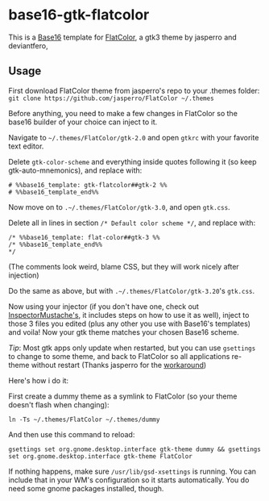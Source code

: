 # base16-gtk-flatcolor
This is a [Base16](https://github.com/chriskempson/base16) template for [FlatColor](https://github.com/jasperro/FlatColor), a gtk3 theme by jasperro and deviantfero,

## Usage
First download FlatColor theme from jasperro's repo to your .themes folder:
`git clone https://github.com/jasperro/FlatColor ~/.themes`

Before anything, you need to make a few changes in FlatColor so the base16 builder of your choice can inject to it. 

Navigate to `~/.themes/FlatColor/gtk-2.0` and open `gtkrc` with your favorite text editor.

Delete `gtk-color-scheme` and everything inside quotes following it (so keep gtk-auto-mnemonics), and replace with:
```
# %%base16_template: gtk-flatcolor##gtk-2 %%
# %%base16_template_end%%
```

Now move on to `.~/.themes/FlatColor/gtk-3.0`, and open `gtk.css`.

Delete all in lines in section `/* Default color scheme */`, and replace with:
```
/* %%base16_template: flat-color##gtk-3 %%
/* %%base16_template_end%%
*/
```
(The comments look weird, blame CSS, but they will work nicely after injection)

Do the same as above, but with `.~/.themes/FlatColor/gtk-3.20`'s `gtk.css`.

Now using your injector (if you don't have one, check out [InspectorMustache's](https://github.com/InspectorMustache/base16-builder-python), it includes steps on how to use it as well), inject to those 3 files you edited (plus any other you use with Base16's templates) and voila! Now your gtk theme matches your chosen Base16 scheme.

*Tip*: Most gtk apps only update when restarted, but you can use `gsettings` to change to some theme, and back to FlatColor so all applications re-theme without restart (Thanks jasperro for the [workaround](https://github.com/deviantfero/wpgtk/issues/112))

Here's how i do it:

First create a dummy theme as a symlink to FlatColor (so your theme doesn't flash when changing):
```
ln -Ts ~/.themes/FlatColor ~/.themes/dummy
```

And then use this command to reload:
```
gsettings set org.gnome.desktop.interface gtk-theme dummy && gsettings set org.gnome.desktop.interface gtk-theme FlatColor
```

If nothing happens, make sure `/usr/lib/gsd-xsettings` is running. You can include that in your WM's configuration so it starts automatically. You do need some gnome packages installed, though.
